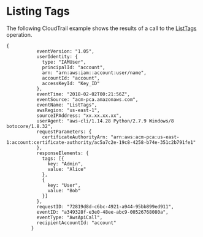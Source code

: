 # Listing Tags<a name="CT-ListTags"></a>

The following CloudTrail example shows the results of a call to the [ListTags](https://docs.aws.amazon.com/acm-pca/latest/APIReference/API_ListTags.html) operation\.

```
{
           eventVersion: "1.05",
           userIdentity: {
             type: "IAMUser",
             principalId: "account",
             arn: "arn:aws:iam::account:user/name",
             accountId: "account",
             accessKeyId: "Key_ID"
           },
           eventTime: "2018-02-02T00:21:56Z",
           eventSource: "acm-pca.amazonaws.com",
           eventName: "ListTags",
           awsRegion: "us-east-1",
           sourceIPAddress: "xx.xx.xx.xx",
           userAgent: "aws-cli/1.14.28 Python/2.7.9 Windows/8 botocore/1.8.32",
           requestParameters: {
             certificateAuthorityArn: "arn:aws:acm-pca:us-east-1:account:certificate-authority/ac5a7c2e-19c8-4258-b74e-351c2b791fe1"
           },
           responseElements: {
             tags: [{
               key: "Admin",
               value: "Alice"
             },
             {
               key: "User",
               value: "Bob"
             }]
           },
           requestID: "72819d8d-c6bc-4921-a944-95bb899ed911",
           eventID: "a349328f-e3e0-48ee-abc9-00526768080a",
           eventType: "AwsApiCall",
           recipientAccountId: "account"
         }
```